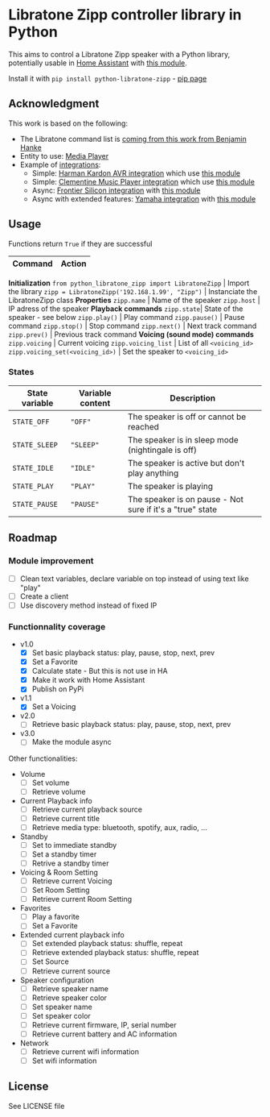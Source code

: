# Libratone Zipp controller library in Python

This aims to control a Libratone Zipp speaker with a Python library, potentially usable in [Home Assistant](https://www.home-assistant.io/) with [this module](https://github.com/Chouffy/home_assistant_libratone_zipp).

Install it with `pip install python-libratone-zipp` - [pip page](https://pypi.org/project/python-libratone-zipp/)

## Acknowledgment

This work is based on the following:

* The Libratone command list is [coming from this work from Benjamin Hanke](https://www.loxwiki.eu/display/LOX/Libratone+Zipp+WLan+Lautsprecher)
* Entity to use: [Media Player](https://developers.home-assistant.io/docs/core/entity/media-player)
* Example of [integrations](https://www.home-assistant.io/integrations/#media-player):
    * Simple: [Harman Kardon AVR integration](https://www.home-assistant.io/integrations/harman_kardon_avr/) which use [this module](https://github.com/Devqon/hkavr)
    * Simple: [Clementine Music Player integration](https://github.com/home-assistant/core/blob/dev/homeassistant/components/clementine/media_player.py) which use [this module]()
    * Async: [Frontier Silicon integration](https://github.com/home-assistant/core/tree/dev/homeassistant/components/frontier_silicon) with [this module](https://github.com/zhelev/python-afsapi/tree/master/afsapi)
    * Async with extended features: [Yamaha integration](https://github.com/home-assistant/core/blob/dev/homeassistant/components/yamaha/) with [this module](https://github.com/wuub/rxv)

## Usage

Functions return `True` if they are successful

Command | Action
-|-
**Initialization**
`from python_libratone_zipp import LibratoneZipp` | Import the library
`zipp = LibratoneZipp('192.168.1.99', "Zipp")` | Instanciate the LibratoneZipp class
**Properties**
`zipp.name` | Name of the speaker
`zipp.host` | IP adress of the speaker
**Playback commands**
`zipp.state`| State of the speaker - see below
`zipp.play()` | Play command
`zipp.pause()` | Pause command
`zipp.stop()` | Stop command
`zipp.next()` | Next track command
`zipp.prev()` | Previous track command
**Voicing (sound mode) commands**
`zipp.voicing` | Current voicing
`zipp.voicing_list` | List of all `<voicing_id>`
`zipp.voicing_set(<voicing_id>)` | Set the speaker to `<voicing_id>`

### States

State variable | Variable content | Description
-|-|-
`STATE_OFF` | `"OFF"` | The speaker is off or cannot be reached
`STATE_SLEEP` | `"SLEEP"` | The speaker is in sleep mode (nightingale is off)
`STATE_IDLE` | `"IDLE"` | The speaker is active but don't play anything
`STATE_PLAY` | `"PLAY"` | The speaker is playing
`STATE_PAUSE` | `"PAUSE"` | The speaker is on pause - Not sure if it's a "true" state

## Roadmap

### Module improvement

* [ ] Clean text variables, declare variable on top instead of using text like "play"
* [ ] Create a client
* [ ] Use discovery method instead of fixed IP

### Functionnality coverage

* v1.0
    * [x] Set basic playback status: play, pause, stop, next, prev
    * [x] Set a Favorite
    * [x] Calculate state - But this is not use in HA
    * [x] Make it work with Home Assistant
    * [x] Publish on PyPi
* v1.1
    * [x] Set a Voicing
* v2.0
    * [ ] Retrieve basic playback status: play, pause, stop, next, prev
* v3.0
    * [ ] Make the module async

Other functionalities:

* Volume
    * [ ] Set volume
    * [ ] Retrieve volume
* Current Playback info
    * [ ] Retrieve current playback source
    * [ ] Retrieve current title
    * [ ] Retrieve media type: bluetooth, spotify, aux, radio, ...
* Standby
    * [ ] Set to immediate standby
    * [ ] Set a standby timer
    * [ ] Retrive a standby timer
* Voicing & Room Setting
    * [ ] Retrieve current Voicing
    * [ ] Set Room Setting
    * [ ] Retrieve current Room Setting
* Favorites
    * [ ] Play a favorite
    * [ ] Set a Favorite
* Extended current playback info
    * [ ] Set extended playback status: shuffle, repeat
    * [ ] Retrieve extended playback status: shuffle, repeat
    * [ ] Set Source
    * [ ] Retrieve current source
* Speaker configuration
    * [ ] Retrieve speaker name
    * [ ] Retrieve speaker color
    * [ ] Set speaker name
    * [ ] Set speaker color
    * [ ] Retrieve current firmware, IP, serial number
    * [ ] Retrieve current battery and AC information
* Network
    * [ ] Retrieve current wifi information
    * [ ] Set wifi information

## License

See LICENSE file
